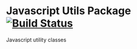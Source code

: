 Javascript Utils Package [![Build Status](https://travis-ci.org/scaljeri/javascript-utils.png)](https://travis-ci.org/scaljeri/javascript-utils)
======

Javascript utility classes

